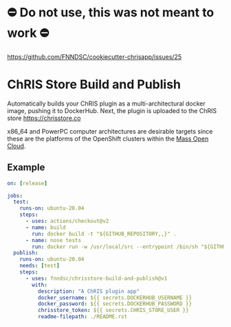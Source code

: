 # :no_entry: Do not use, this was not meant to work :no_entry:

https://github.com/FNNDSC/cookiecutter-chrisapp/issues/25

# ChRIS Store Build and Publish

Automatically builds your ChRIS plugin as a multi-architectural docker image, pushing it to DockerHub.
Next, the plugin is uploaded to the ChRIS store https://chrisstore.co

x86_64 and PowerPC computer architectures are desirable targets since these
are the platforms of the OpenShift clusters within the
[Mass Open Cloud](https://massopen.cloud/).

## Example

```yaml
on: [release]

jobs:
  test:
    runs-on: ubuntu-20.04
    steps:
      - uses: actions/checkout@v2
      - name: build
        run: docker build -t "${GITHUB_REPOSITORY,,}" .
      - name: nose tests
        run: docker run -w /usr/local/src --entrypoint /bin/sh "${GITHUB_REPOSITORY,,}" -c 'pip install nose && nosetests'
  publish:
    runs-on: ubuntu-20.04
    needs: [test]
    steps:
      - uses: fnndsc/chrisstore-build-and-publish@v1
        with:
          description: "A ChRIS plugin app"
          docker_username: ${{ secrets.DOCKERHUB_USERNAME }}
          docker_password: ${{ secrets.DOCKERHUB_PASSWORD }}
          chrisstore_token: ${{ secrets.CHRIS_STORE_USER }}
          readme-filepath: ./README.rst
```
